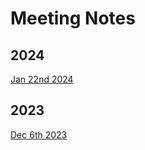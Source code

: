 # Meeting Notes

## 2024

[Jan 22nd 2024 ](./2024-01-22-meeting-2.md)

## 2023

[Dec 6th 2023 ](./2023-12-06-initial-meeting.md)
